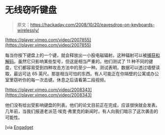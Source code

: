 # 无线窃听键盘

> 原文：<https://hackaday.com/2008/10/20/eavesdrop-on-keyboards-wirelessly/>

[https://player.vimeo.com/video/2007855](https://player.vimeo.com/video/2007855)

每当你按下键盘上的一个键，就会释放出一小股电磁辐射。这种辐射可以被[捕获和解码](http://lasecwww.epfl.ch/keyboard/)。虽然它只影响某些型号，但这是相当严重的。他们测试了 11 种不同的键盘，它们都容易受到四种攻击方法中的至少一种。测试表明，数据可以透过墙壁读取，最远可达 65 英尺。那是相当可怕的东西。有人可能正在你隔壁的公寓或办公室里窃听你的每一次击键。休息之后请看第二段视频。

[https://player.vimeo.com/video/2008343](https://player.vimeo.com/video/2008343)

他们没有给出受影响键盘的列表。他们的论文目前正在完成，应该很快就会发表。几年前，当我们报道老派范·埃克·弗里克的新闻时，有人向我们暗示了这次袭击的可能性。

[via [Engadget](http://www.engadget.com/2008/10/20/keyboard-eavesdropping-just-got-way-easier-thanks-to-electrom/)